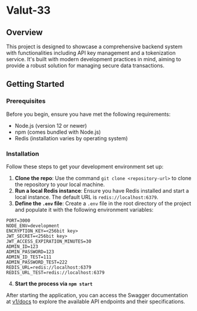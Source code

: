 # Valut-33

## Overview

This project is designed to showcase a comprehensive backend system with functionalities including API key management and a tokenization service. It's built with modern development practices in mind, aiming to provide a robust solution for managing secure data transactions.

## Getting Started

### Prerequisites

Before you begin, ensure you have met the following requirements:
- Node.js (version 12 or newer)
- npm (comes bundled with Node.js)
- Redis (installation varies by operating system)

### Installation

Follow these steps to get your development environment set up:

1. **Clone the repo**: Use the command `git clone <repository-url>` to clone the repository to your local machine.
2. **Run a local Redis instance**: Ensure you have Redis installed and start a local instance. The default URL is `redis://localhost:6379`.
3. **Define the `.env` file**: Create a `.env` file in the root directory of the project and populate it with the following environment variables:
```
PORT=3000
NODE_ENV=development
ENCRYPTION_KEY=<256bit key>
JWT_SECRET=<256bit key>
JWT_ACCESS_EXPIRATION_MINUTES=30
ADMIN_ID=123
ADMIN_PASSWORD=123
ADMIN_ID_TEST=111
ADMIN_PASSWORD_TEST=222
REDIS_URL=redis://localhost:6379
REDIS_URL_TEST=redis://localhost:6379
```

4. **Start the process via `npm start`**

After starting the application, you can access the Swagger documentation at [v1/docs](http://localhost:3000/v1/docs/) to explore the available API endpoints and their specifications.
